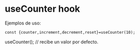 # useCounter hook

Ejemplos de uso:
```
const {counter,increment,decrement,reset}=useCounter(10);    
```

useCounter(); // recibe un valor por defecto.
